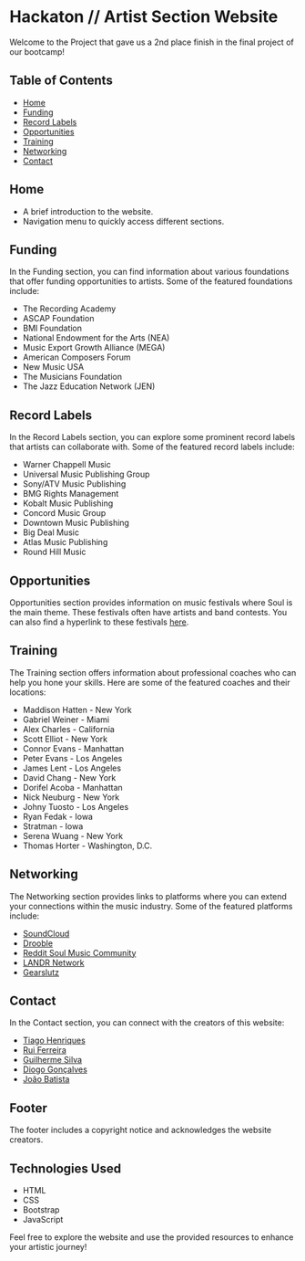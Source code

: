 # Hackaton // Artist Section Website

Welcome to the Project that gave us a 2nd place finish in the final project of our bootcamp! 

## Table of Contents
- [Home](#home)
- [Funding](#funding)
- [Record Labels](#record-labels)
- [Opportunities](#opportunities)
- [Training](#training)
- [Networking](#networking)
- [Contact](#contact)

## Home
- A brief introduction to the website.
- Navigation menu to quickly access different sections.

## Funding
In the Funding section, you can find information about various foundations that offer funding opportunities to artists. Some of the featured foundations include:
- The Recording Academy
- ASCAP Foundation
- BMI Foundation
- National Endowment for the Arts (NEA)
- Music Export Growth Alliance (MEGA)
- American Composers Forum
- New Music USA
- The Musicians Foundation
- The Jazz Education Network (JEN)

## Record Labels
In the Record Labels section, you can explore some prominent record labels that artists can collaborate with. Some of the featured record labels include:
- Warner Chappell Music
- Universal Music Publishing Group
- Sony/ATV Music Publishing
- BMG Rights Management
- Kobalt Music Publishing
- Concord Music Group
- Downtown Music Publishing
- Big Deal Music
- Atlas Music Publishing
- Round Hill Music

## Opportunities
Opportunities section provides information on music festivals where Soul is the main theme. These festivals often have artists and band contests. You can also find a hyperlink to these festivals [here](https://www.jambase.com/festivals/us/genres/rhythm-and-blues-soul-festivals).

## Training
The Training section offers information about professional coaches who can help you hone your skills. Here are some of the featured coaches and their locations:
- Maddison Hatten - New York
- Gabriel Weiner - Miami
- Alex Charles - California
- Scott Elliot - New York
- Connor Evans - Manhattan
- Peter Evans - Los Angeles
- James Lent - Los Angeles
- David Chang - New York
- Dorifel Acoba - Manhattan
- Nick Neuburg - New York
- Johny Tuosto - Los Angeles
- Ryan Fedak - Iowa
- Stratman - Iowa
- Serena Wuang - New York
- Thomas Horter - Washington, D.C.

## Networking
The Networking section provides links to platforms where you can extend your connections within the music industry. Some of the featured platforms include:
- [SoundCloud](https://soundcloud.com/)
- [Drooble](https://drooble.com/)
- [Reddit Soul Music Community](https://www.reddit.com/r/SoulMusic/)
- [LANDR Network](https://network.landr.com/)
- [Gearslutz](https://gearspace.com/)

## Contact
In the Contact section, you can connect with the creators of this website:
- [Tiago Henriques](https://www.linkedin.com/in/tiagomshenriques/)
- [Rui Ferreira](https://www.linkedin.com/in/rui-fferreira/)
- [Guilherme Silva](https://www.linkedin.com/in/guilhermesilva0110/)
- [Diogo Gonçalves](www.linkedin.com/in/diogogoncalvesds)
- [João Batista](https://www.linkedin.com/in/jotapebatista/)

## Footer
The footer includes a copyright notice and acknowledges the website creators.

## Technologies Used
- HTML
- CSS
- Bootstrap
- JavaScript

Feel free to explore the website and use the provided resources to enhance your artistic journey!
